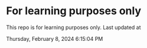 # For learning purposes only
This repo is for learning purposes only.
Last updated at

Thursday, February 8, 2024 6:15:04 PM

